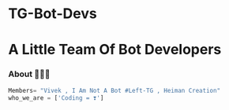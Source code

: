 # TG-Bot-Devs

# A Little Team Of  Bot Developers


### About 🙋🏻‍♂️
```python
Members= "Vivek , I Am Not A Bot #Left-TG , Heiman Creation"
who_we_are = ['Coding = ❣️']
```
#### 
